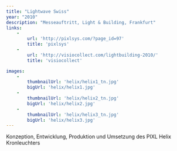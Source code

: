```yaml
---
title: "Lightwave Swiss"
year: "2010"
description: "Messeauftritt, Light & Building, Frankfurt"
links:
    -
        url: 'http://pixlsys.com/?page_id=97'
        title: 'pixlsys'
    -
        url: 'http://visiocollect.com/lightbuilding-2010/'
        title: 'visiocollect'

images:
    -
        thumbnailUrl: 'helix/helix1_tn.jpg'
        bigUrl: 'helix/helix1.jpg'
    -
        thumbnailUrl: 'helix/helix2_tn.jpg'
        bigUrl: 'helix/helix2.jpg'
    -
        thumbnailUrl: 'helix/helix3_tn.jpg'
        bigUrl: 'helix/helix3.jpg'
---
```


Konzeption, Entwicklung, Produktion und Umsetzung des PIXL Helix Kronleuchters
